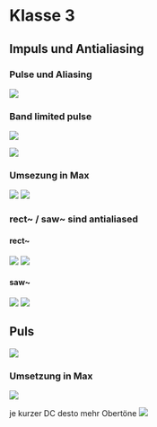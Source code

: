 # Klasse 3

## Impuls und Antialiasing

### Pulse und Aliasing

![](k3/img/aliasing.png)

### Band limited pulse

![](k3/img/bandlimited.png)

![](k3/img/eq.png)

### Umsezung in Max

![](k3/img/blip_core.png)
![](k3/img/blip.png)


### rect~ / saw~ sind antialiased

#### rect~
![](k3/img/rect.png)
![](k3/img/anti_rect.png)

#### saw~
![](k3/img/saw.png)
![](k3/img/anti_saw.png)

## Puls

![](k3/img/pulse_dc.png)

### Umsetzung in Max

![](k3/img/dc.png)

je kurzer DC desto mehr Obertöne
![](k3/img/result.png)



